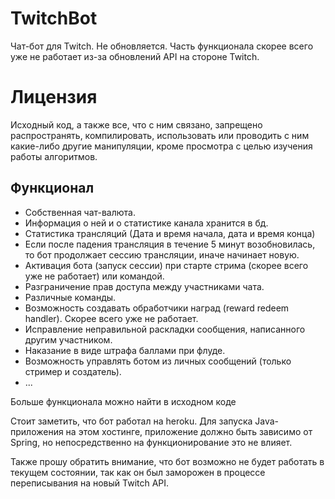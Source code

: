 # TwitchBot
Чат-бот для Twitch. Не обновляется. Часть функционала скорее всего уже не работает из-за обновлений API на стороне Twitch. 

# Лицензия

Исходный код, а также все, что с ним связано, запрещено распространять, компилировать, использовать или проводить с ним какие-либо другие манипуляции, кроме просмотра с целью изучения работы алгоритмов. 

## Функционал

* Собственная чат-валюта.
* Информация о ней и о статистике канала хранится в бд.
* Статистика трансляций (Дата и время начала, дата и время конца)
* Если после падения трансляция в течение 5 минут возобновилась, то бот продолжает сессию трансляции, иначе начинает новую.
* Активация бота (запуск сессии) при старте стрима (скорее всего уже не работает) или командой.
* Разграничение прав доступа между участниками чата.
* Различные команды.
* Возможность создавать обработчики наград (reward redeem handler). Скорее всего уже не работает.
* Исправление неправильной раскладки сообщения, написанного другим участником.
* Наказание в виде штрафа баллами при флуде.
* Возможность управлять ботом из личных сообщений (только стример и создатель).
* ...

Больше функционала можно найти в исходном коде

Стоит заметить, что бот работал на heroku. Для запуска Java-приложения на этом хостинге, приложение должно быть зависимо от Spring, но непосредственно на функционирование это не влияет. 

Также прошу обратить внимание, что бот возможно не будет работать в текущем состоянии, так как он был заморожен в процессе переписывания на новый Twitch API. 
